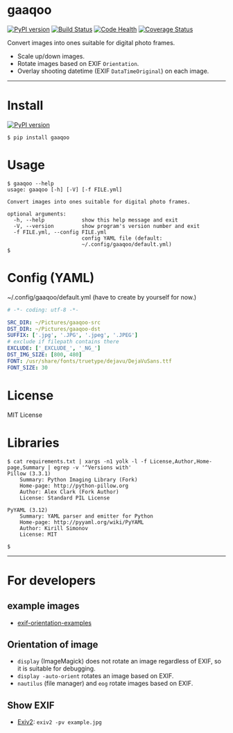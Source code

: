 # gaaqoo

[![PyPI version](https://badge.fury.io/py/gaaqoo.svg)](https://badge.fury.io/py/gaaqoo)
[![Build Status](https://travis-ci.org/uraxy/gaaqoo.svg?branch=master)](https://travis-ci.org/uraxy/gaaqoo)
[![Code Health](https://landscape.io/github/uraxy/gaaqoo/master/landscape.svg?style=flat)](https://landscape.io/github/uraxy/gaaqoo/master)
[![Coverage Status](https://coveralls.io/repos/github/uraxy/gaaqoo/badge.svg?branch=master)](https://coveralls.io/github/uraxy/gaaqoo?branch=master)

Convert images into ones suitable for digital photo frames.
- Scale up/down images.
- Rotate images based on EXIF `Orientation`.
- Overlay shooting datetime (EXIF `DataTimeOriginal`) on each image.

----------

# Install
[![PyPI version](https://badge.fury.io/py/gaaqoo.svg)](https://badge.fury.io/py/gaaqoo)
```shell
$ pip install gaaqoo
```


# Usage

```shell
$ gaaqoo --help
usage: gaaqoo [-h] [-V] [-f FILE.yml]

Convert images into ones suitable for digital photo frames.

optional arguments:
  -h, --help            show this help message and exit
  -V, --version         show program's version number and exit
  -f FILE.yml, --config FILE.yml
                        config YAML file (default:
                        ~/.config/gaaqoo/default.yml)
$
```


# Config (YAML)

~/.config/gaaqoo/default.yml
(have to create by yourself for now.)

```YAML
# -*- coding: utf-8 -*-

SRC_DIR: ~/Pictures/gaaqoo-src
DST_DIR: ~/Pictures/gaaqoo-dst
SUFFIX: ['.jpg', '.JPG', '.jpeg', '.JPEG']
# exclude if filepath contains there
EXCLUDE: ['_EXCLUDE_', '_NG_']
DST_IMG_SIZE: [800, 480]
FONT: /usr/share/fonts/truetype/dejavu/DejaVuSans.ttf
FONT_SIZE: 30
```


# License
MIT License

# Libraries
```shell
$ cat requirements.txt | xargs -n1 yolk -l -f License,Author,Home-page,Summary | egrep -v '^Versions with'
Pillow (3.3.1)
    Summary: Python Imaging Library (Fork)
    Home-page: http://python-pillow.org
    Author: Alex Clark (Fork Author)
    License: Standard PIL License

PyYAML (3.12)
    Summary: YAML parser and emitter for Python
    Home-page: http://pyyaml.org/wiki/PyYAML
    Author: Kirill Simonov
    License: MIT

$
```


----------
# For developers
## example images
- [exif-orientation-examples](https://github.com/recurser/exif-orientation-examples)

## Orientation of image
- `display` (ImageMagick) does not rotate an image regardless of EXIF, so it is suitable for debugging.
- `display -auto-orient` rotates an image based on EXIF.
- `nautilus` (file manager) and `eog` rotate images based on EXIF.

## Show EXIF
- [Exiv2](http://www.exiv2.org/): `exiv2 -pv example.jpg`
